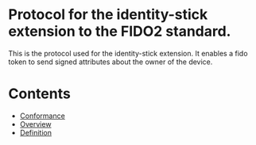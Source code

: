 # Protocol for the identity-stick extension to the FIDO2 standard.
This is the protocol used for the identity-stick extension. It enables a fido token to send signed attributes about the owner of the device.

# Contents
- [Conformance]("conformance.md")
- [Overview]("overview.md")
- [Definition]("definition.md")
